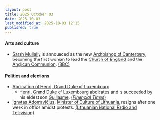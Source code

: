 ```yaml
---
layout: post
title: 2025 October 03
date: 2025-10-03
last_modified_at: 2025-10-03 12:15
published: true
---
```



#### Arts and culture

* [Sarah Mullally](https://en.wikipedia.org/wiki/Sarah_Mullally "Sarah Mullally") is announced as the new [Archbishop of Canterbury](https://en.wikipedia.org/wiki/Archbishop_of_Canterbury "Archbishop of Canterbury"), becoming the first woman to lead the [Church of England](https://en.wikipedia.org/wiki/Church_of_England "Church of England") and the [Anglican Communion](https://en.wikipedia.org/wiki/Anglican_Communion "Anglican Communion"). [(BBC)](https://www.bbc.co.uk/news/live/c0r0201jgdlt)

#### Politics and elections

* [Abdication of Henri, Grand Duke of Luxembourg](https://en.wikipedia.org/wiki/Abdication_of_Henri%2C_Grand_Duke_of_Luxembourg "Abdication of Henri, Grand Duke of Luxembourg")
  * [Henri, Grand Duke of Luxembourg](https://en.wikipedia.org/wiki/Henri%2C_Grand_Duke_of_Luxembourg "Henri, Grand Duke of Luxembourg") abdicates and is succeeded by his eldest son [Guillaume](https://en.wikipedia.org/wiki/Guillaume_V%2C_Grand_Duke_of_Luxembourg "Guillaume V, Grand Duke of Luxembourg"). [(*Financial Times*)](https://www.ft.com/content/b4c9e21f-1beb-41ce-ad04-007c40f67728)
* [Ignotas Adomavičius](https://en.wikipedia.org/wiki/Ignotas_Adomavi%C4%8Dius "Ignotas Adomavičius"), [Minister of Culture of Lithuania](https://en.wikipedia.org/wiki/Ministry_of_Culture_%28Lithuania%29 "Ministry of Culture (Lithuania)"), resigns after one week in office amidst protests. [(Lithuanian National Radio and Television)](https://www.lrt.lt/en/news-in-english/19/2700570/lithuanian-culture-minister-resigns-after-one-week-in-office-amid-backlash)
